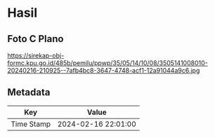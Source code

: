 # Hasil

## Foto C Plano

https://sirekap-obj-formc.kpu.go.id/485b/pemilu/ppwp/35/05/14/10/08/3505141008010-20240216-210925--7afb4bc8-3647-4748-acf1-12a91044a9c6.jpg


## Metadata

| Key        | Value               |
| ---------- | ------------------- |
| Time Stamp | 2024-02-16 22:01:00 |



